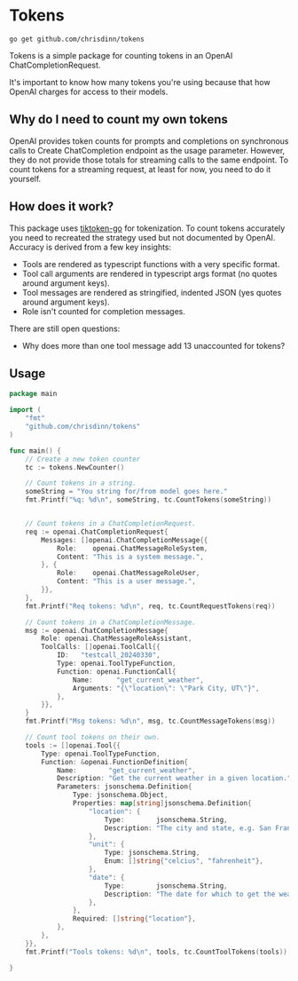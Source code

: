 # Tokens

    go get github.com/chrisdinn/tokens

Tokens is a simple package for counting tokens in an OpenAI
ChatCompletionRequest.

It's important to know how many tokens you're using because that how OpenAI
charges for access to their models. 

## Why do I need to count my own tokens

OpenAI provides token counts for prompts and completions on synchronous calls
to Create ChatCompletion endpoint as the usage parameter. However, they do not
provide those totals for streaming calls to the same endpoint. To count tokens
for a streaming request, at least for now, you need to do it yourself.

## How does it work?

This package uses [tiktoken-go](https://github.com/pkoukk/tiktoken-go) for
tokenization. To count tokens accurately you need to recreated the strategy
used but not documented by OpenAI. Accuracy is derived from a few key insights:

- Tools are rendered as typescript functions with a very specific format.
- Tool call arguments are rendered in typescript args format (no quotes around
argument keys).
- Tool messages are rendered as stringified, indented JSON (yes quotes around
argument keys).
- Role isn't counted for completion messages.

There are still open questions:

- Why does more than one tool message add 13 unaccounted for tokens?

## Usage

```go
package main

import (
	"fmt"
	"github.com/chrisdinn/tokens"
)

func main() {
	// Create a new token counter
	tc := tokens.NewCounter()

	// Count tokens in a string.
	someString = "You string for/from model goes here."
	fmt.Printf("%q: %d\n", someString, tc.CountTokens(someString))


	// Count tokens in a ChatCompletionRequest.
	req := openai.ChatCompletionRequest{
		Messages: []openai.ChatCompletionMessage{{
			Role:    openai.ChatMessageRoleSystem,
			Content: "This is a system message.",
		}, {
			Role:    openai.ChatMessageRoleUser,
			Content: "This is a user message.",
		}},
	},
	fmt.Printf("Req tokens: %d\n", req, tc.CountRequestTokens(req))

	// Count tokens in a ChatCompletionMessage.
	msg := openai.ChatCompletionMessage{
		Role: openai.ChatMessageRoleAssistant,
		ToolCalls: []openai.ToolCall{{
			ID:   "testcall_20240330",
			Type: openai.ToolTypeFunction,
			Function: openai.FunctionCall{
				Name:      "get_current_weather",
				Arguments: "{\"location\": \"Park City, UT\"}",
			},
		}},
	}
	fmt.Printf("Msg tokens: %d\n", msg, tc.CountMessageTokens(msg))

	// Count tool tokens on their own.
	tools := []openai.Tool{{
		Type: openai.ToolTypeFunction,
		Function: &openai.FunctionDefinition{
			Name:        "get_current_weather",
			Description: "Get the current weather in a given location.",
			Parameters: jsonschema.Definition{
				Type: jsonschema.Object,
				Properties: map[string]jsonschema.Definition{
					"location": {
						Type:        jsonschema.String,
						Description: "The city and state, e.g. San Francisco, CA",
					},
					"unit": {
						Type: jsonschema.String,
						Enum: []string{"celcius", "fahrenheit"},
					},
					"date": {
						Type:        jsonschema.String,
						Description: "The date for which to get the weather.",
					},
				},
				Required: []string{"location"},
			},
		},
	}},
	fmt.Printf("Tools tokens: %d\n", tools, tc.CountToolTokens(tools))

}
```



